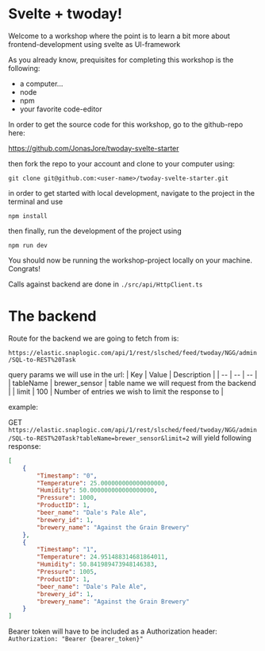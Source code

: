 # Svelte + twoday!

Welcome to a workshop where the point is to learn a bit more about frontend-development using svelte as UI-framework

As you already know, prequisites for completing this workshop is the following:
* a computer...
* node
* npm
* your favorite code-editor

In order to get the source code for this workshop, go to the github-repo here: 

https://github.com/JonasJore/twoday-svelte-starter


then fork the repo to your account and clone to your computer using:

`git clone git@github.com:<user-name>/twoday-svelte-starter.git`

in order to get started with local development, navigate to the project in the terminal and use

`npm install`

then finally, run the development of the project using

`npm run dev`

You should now be running the workshop-project locally on your machine. Congrats!

Calls against backend are done in `./src/api/HttpClient.ts` 

# The backend  

Route for the backend we are going to fetch from is:

`https://elastic.snaplogic.com/api/1/rest/slsched/feed/twoday/NGG/admin/SQL-to-REST%20Task`

query params we will use in the url:
| Key | Value | Description |
| -- | -- | -- |
| tableName | brewer_sensor | table name we will request from the backend |
| limit | 100 | Number of entries we wish to limit the response to |

example: 

GET `https://elastic.snaplogic.com/api/1/rest/slsched/feed/twoday/NGG/admin/SQL-to-REST%20Task?tableName=brewer_sensor&limit=2` will yield following response:

```json
[
    {
        "Timestamp": "0",
        "Temperature": 25.000000000000000000,
        "Humidity": 50.000000000000000000,
        "Pressure": 1000,
        "ProductID": 1,
        "beer_name": "Dale's Pale Ale",
        "brewery_id": 1,
        "brewery_name": "Against the Grain Brewery"
    },
    {
        "Timestamp": "1",
        "Temperature": 24.951488314681864011,
        "Humidity": 50.841989473948146383,
        "Pressure": 1005,
        "ProductID": 1,
        "beer_name": "Dale's Pale Ale",
        "brewery_id": 1,
        "brewery_name": "Against the Grain Brewery"
    }
]
```

Bearer token will have to be included as a Authorization header: `Authorization: "Bearer {bearer_token}"`